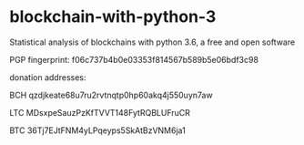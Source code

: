 # blockchain-with-python-3
Statistical analysis of blockchains with python 3.6, a free and open software

PGP fingerprint: f06c737b4b0e03353f814567b589b5e06bdf3c98



donation addresses:

BCH	qzdjkeate68u7ru2rvtnqtp0hp60akq4j550uyn7aw

LTC	MDsxpeSauzPzKfTVVT148FytRQBLUFruCR

BTC	36Tj7EJtFNM4yLPqeyps5SkAtBzVNM6ja1

